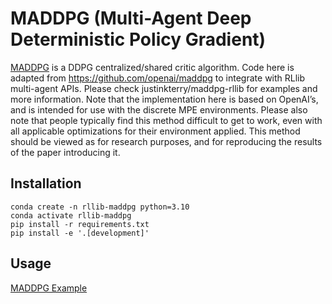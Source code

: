 # MADDPG (Multi-Agent Deep Deterministic Policy Gradient)

[MADDPG](https://arxiv.org/abs/1706.02275) is a DDPG centralized/shared critic algorithm. Code here is adapted from https://github.com/openai/maddpg to integrate with RLlib multi-agent APIs. Please check justinkterry/maddpg-rllib for examples and more information. Note that the implementation here is based on OpenAI’s, and is intended for use with the discrete MPE environments. Please also note that people typically find this method difficult to get to work, even with all applicable optimizations for their environment applied. This method should be viewed as for research purposes, and for reproducing the results of the paper introducing it.


## Installation

```
conda create -n rllib-maddpg python=3.10
conda activate rllib-maddpg
pip install -r requirements.txt
pip install -e '.[development]'
```

## Usage

[MADDPG Example]()